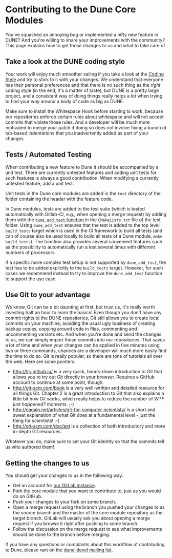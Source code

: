 <!--
SPDX-FileCopyrightInfo: Copyright (C) DUNE Project contributors, see file LICENSE.md in module root
SPDX-License-Identifier: LicenseRef-GPL-2.0-only-with-DUNE-exception
-->

Contributing to the Dune Core Modules
=====================================

You've squashed an annoying bug or implemented a nifty new feature in DUNE?
And you're willing to share your improvements with the community? This page
explains how to get those changes to us and what to take care of.

Take a look at the DUNE coding style
------------------------------------

Your work will enjoy much smoother sailing if you take a look at the [Coding
Style](https://dune-project.org/dev/codingstyle/) and try to stick to it with
your changes. We understand that everyone has their personal preferences and
that there is no such thing as the *right* coding style (in the end, it's a
matter of taste), but DUNE is a pretty large project, and a consistent way of
doing things really helps a lot when trying to find your way around a body of
code as big as DUNE.

Make sure to install the Whitespace Hook before starting to work, because
our repositories enforce certain rules about whitespace and will not accept
commits that violate those rules. And a developer will be much more motivated
to merge your patch if doing so does not involve fixing a bunch of tab-based
indentations that you inadvertently added as part of your changes

Tests / Automated Testing
-------------------------

When contributing a new feature to Dune it should be accompanied by a unit test.
There are currently untested features and adding unit tests for such features
is always a good contribution.
When modifying a currently untested feature, add a unit test.

Unit tests in the Dune core modules are added in the `test` directory
of the folder containing the header with the feature code.

In Dune modules, tests are added to the
test suite (which is tested automatically with Gitlab-CI, e.g., when opening a merge request)
by adding them with the [`dune_add_test` function](https://gitlab.dune-project.org/core/dune-common/-/blob/master/cmake/modules/DuneTestMacros.cmake)
in the `CMakeLists.txt` file of the test folder.
Using `dune_add_test` ensures that the test is added to the top level `build_tests` target
which is used in the CI framework to build all tests (and can of course
also be used locally to build all tests of a Dune module, `make build_tests`).
The function also provides several convenient features such as the possibility
to automatically run a test several times with different numbers of processors.

If a specific more complex test setup is not supported by `dune_add_test`,
the test has to be added explicitly to the `build_tests` target. However,
for such cases we recommend instead to try to improve the `dune_add_test`
function to support the use case.


Use Git to your advantage
-------------------------

We know, Git can be a bit daunting at first, but trust us, it's really worth
investing half an hour to learn the basics! Even though you don't have any
commit rights to the DUNE repositories, Git still allows you to create local
commits on your machine, avoiding the usual ugly business of creating backup
copies, copying around code in files, commenting and uncommenting variants etc.
And when you're done and send the changes to us, we can simply import those
commits into our repositories. That saves a lot of time and when your changes
can be applied in five minutes using two or three commands, chances are a
developer will much more easily find the time to do so. Git is really popular,
so there are tons of tutorials all over the web. Here are some pointers:

* http://try.github.io/ is a very quick, hands-down introduction
  to Git that allows you to try out Git directly in your browser.
  Requires a GitHub account to continue at some point, though.
* http://git-scm.com/book is a very well-written and detailed resource
  for all things Git. Chapter 2 is a great introduction to Git that also explains
  a little bit how Git works, which really helps to reduce the number of
  *WTF just happened?* moments. ;-)
* http://eagain.net/articles/git-for-computer-scientists/ is a short and
  sweet explanation of what Git does at a fundamental level - just the thing for
  scientists! ;-)
* http://git-scm.com/doc/ext is a collection of both introductory and
  more in-depth Git resources.

Whatever you do, make sure to set your Git identity so that the commits tell us who authored them!

Getting the changes to us
-------------------------

You should get your changes to us in the following way:
* Get an account for [our GitLab instance](http://gitlab.dune-project.org).
* Fork the core module that you want to contribute to, just
  as you would do on GitHub.
* Push your changes to your fork on some branch.
* Open a merge request using the branch you pushed your changes
  to as the source branch and the master of the core module repository
  as the target branch. GitLab will usually ask you about opening
  a merge request if you browse it right after pushing to some branch.
* Follow the discussion on the merge request to see what improvements
  should be done to the branch before merging.

If you have any questions or complaints about this workflow of
contributing to Dune, please rant on the
[dune-devel mailing list](mailto:dune-devel@lists.dune-project.org).
